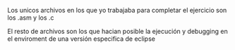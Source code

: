 Los unicos archivos en los que yo trabajaba para completar el ejercicio son los .asm y los .c

El resto de archivos  son los que hacian posible la ejecución y debugging en el enviroment de una versión especifica de eclipse
